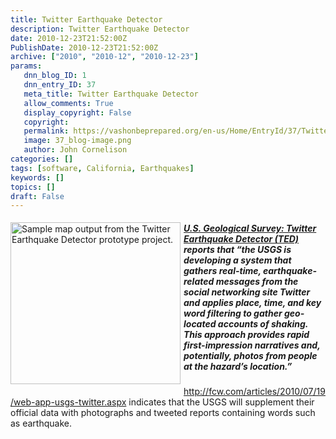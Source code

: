```yaml
---
title: Twitter Earthquake Detector
description: Twitter Earthquake Detector
date: 2010-12-23T21:52:00Z
PublishDate: 2010-12-23T21:52:00Z
archive: ["2010", "2010-12", "2010-12-23"]
params:
   dnn_blog_ID: 1
   dnn_entry_ID: 37
   meta_title: Twitter Earthquake Detector
   allow_comments: True
   display_copyright: False
   copyright: 
   permalink: https://vashonbeprepared.org/en-us/Home/EntryId/37/Twitter-Earthquake-Detector
   image: 37_blog-image.png
   author: John Cornelison
categories: []
tags: [software, California, Earthquakes]
keywords: []
topics: []
draft: False
---
```


<p><img title="Twitter Earthquake Detector (TED) Map" alt="Sample map output from the Twitter Earthquake Detector prototype project." align="left" width="272" height="259" style="margin: 5px 5px 5px 0px; display: inline" src="http://recovery.doi.gov/press/wp-content/uploads/2009/07/picture-54.jpg" /></p>
<h5><a href="http://recovery.doi.gov/press/us-geological-survey-twitter-earthquake-detector-ted/">U.S. Geological Survey: Twitter Earthquake Detector (TED)</a> reports that <em>“the USGS is developing a system that gathers real-time, earthquake-related messages from the social networking site Twitter and applies place, time, and key word filtering to gather geo-located accounts of shaking. This approach provides rapid first-impression narratives and, potentially, photos from people at the hazard’s location.”</em></h5>
<p><a title="http://fcw.com/articles/2010/07/19/web-app-usgs-twitter.aspx" href="http://fcw.com/articles/2010/07/19/web-app-usgs-twitter.aspx">http://fcw.com/articles/2010/07/19/web-app-usgs-twitter.aspx</a> indicates that the USGS will supplement their official data with photographs and tweeted reports containing words such as earthquake.</p>
